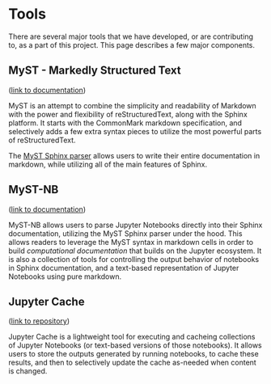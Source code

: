 # Tools

There are several major tools that we have developed, or are contributing to,
as a part of this project. This page describes a few major components.

## MyST - Markedly Structured Text

([link to documentation](https://myst-parser.readthedocs.io/en/latest/))

MyST is an attempt to combine the simplicity and readability of Markdown with
the power and flexibility of reStructuredText, along with the Sphinx platform. It
starts with the CommonMark markdown specification, and selectively adds a few
extra syntax pieces to utilize the most powerful parts of reStructuredText.

The [MyST Sphinx parser](https://myst-parser.readthedocs.io/en/latest/)
allows users to write their entire documentation in
markdown, while utilizing all of the main features of Sphinx.

## MyST-NB

([link to documentation](https://myst-nb.readthedocs.io/))

MyST-NB allows users to parse Jupyter Notebooks directly into their Sphinx
documentation, utilizing the MyST Sphinx parser under the hood. This allows
readers to leverage the MyST syntax in markdown cells in order to build
*computational documentation* that builds on the Jupyter ecosystem. It is also
a collection of tools for controlling the output behavior of notebooks in
Sphinx documentation, and a text-based representation of Jupyter Notebooks
using pure markdown.

## Jupyter Cache

([link to repository](https://github.com/executablebookproject/jupyter-cache))

Jupyter Cache is a lightweight tool for executing and cacheing
collections of Jupyter Notebooks (or text-based versions of those notebooks).
It allows users to store the outputs generated by running notebooks, to cache
these results, and then to selectively update the cache as-needed when
content is changed.
